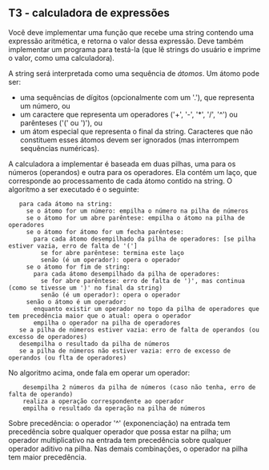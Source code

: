 ## T3 - calculadora de expressões

Você deve implementar uma função que recebe uma string contendo uma expressão aritmética, e retorna o valor dessa expressão.
Deve também implementar um programa para testá-la (que lê strings do usuário e imprime o valor, como uma calculadora).

A string será interpretada como uma sequência de *átomos*.
Um átomo pode ser:
- uma sequências de dígitos (opcionalmente com um '.'), que representa um número, ou
- um caractere que representa um operadores ('+', '-', '\*', '/', '^') ou parênteses ('(' ou ')'), ou
- um átom especial que representa o final da string.
Caracteres que não constituem esses átomos devem ser ignorados (mas interrompem sequências numéricas).

A calculadora a implementar é baseada em duas pilhas, uma para os números (operandos) e outra para os operadores.
Ela contém um laço, que corresponde ao processamento de cada átomo contido na string.
O algoritmo a ser executado é o seguinte:
```
   para cada átomo na string:
     se o átomo for um número: empilha o número na pilha de números
     se o átomo for um abre parêntese: empilha o átomo na pilha de operadores
     se o átomo for átomo for um fecha parêntese:
       para cada átomo desempilhado da pilha de operadores: [se pilha estiver vazia, erro de falta de '(']
         se for abre parêntese: termina este laço
         senão (é um operador): opera o operador
     se o átomo for fim de string:
       para cada átomo desempilhado da pilha de operadores:
         se for abre parêntese: erro de falta de ')', mas continua (como se tivesse um ')' no final da string)
         senão (é um operador): opera o operador
     senão o átomo é um operador:
       enquanto existir um operador no topo da pilha de operadores que tem precedência maior que o atual: opera o operador
       empilha o operador na pilha de operadores
   se a pilha de números estiver vazia: erro de falta de operandos (ou excesso de operadores)
   desempilha o resultado da pilha de números
   se a pilha de números não estiver vazia: erro de excesso de operandos (ou flta de operadores)
```
No algoritmo acima, onde fala em operar um operador:
```
    desempilha 2 números da pilha de números (caso não tenha, erro de falta de operando)
    realiza a operação correspondente ao operador
    empilha o resultado da operação na pilha de números
```
Sobre precedência: o operador '^' (exponenciação) na entrada tem precedência sobre qualquer operador que possa estar na pilha; um operador multiplicativo na entrada tem precedência sobre qualquer operador aditivo na pilha. Nas demais combinações, o operador na pilha tem maior precedência. 
